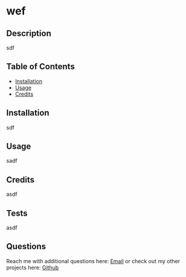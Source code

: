 
# wef

## Description
sdf
## Table of Contents
- [Installation](#installation)
- [Usage](#usage)
- [Credits](#credits)

## Installation
sdf
## Usage
sadf
## Credits
asdf
## 


## Tests
asdf

## Questions
Reach me with additional questions here: [Email](asdf) or check out my other projects here: [Github](asdf)
